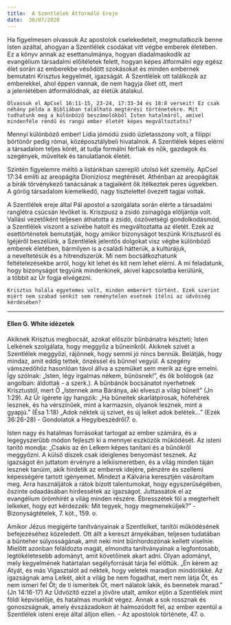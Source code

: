 ```yaml
---
title:  A Szentlélek Átformáló Ereje
date:  30/07/2020
---
```


Ha figyelmesen olvassuk Az apostolok cselekedeteit, megmutatkozik benne Isten azáltal, ahogyan a Szentlélek csodákat vitt végbe emberek életében. Ez a könyv annak az esettanulmánya, hogyan diadalmaskodik az evangélium társadalmi előítéletek felett, hogyan képes átformálni egy egész élet során az emberekbe vésődött szokásokat és minden embernek bemutatni Krisztus kegyelmét, igazságát. A Szentlélek ott találkozik az emberekkel, ahol éppen vannak, de nem hagyja őket ott, mert a jelenlétében átformálódnak, az életük átalakul.

`Olvassuk el ApCsel 16:11-15, 23-24, 17:33-34 és 18:8 verseit! Ez csak néhány példa a Bibliában található megtérési történetekre. Mit tudhatunk meg a különböző beszámolókból Isten hatalmáról, amivel mindenféle rendű és rangú ember életét képes megváltoztatni?`

Mennyi különböző ember! Lídia jómódú zsidó üzletasszony volt, a filippi börtönőr pedig római, középosztálybeli hivatalnok. A Szentlélek képes elérni a társadalom teljes körét, át tudja formálni férfiak és nők, gazdagok és szegények, műveltek és tanulatlanok életét.

Szintén figyelemre méltó a listánkban szereplő utolsó két személy. ApCsel 17:34 említi az areopágita Dioniziosz megtérését. Athénban az areopágiták a bírák törvénykező tanácsának a tagjaiként ők ítélkeztek peres ügyekben. A görög társadalom kiemelkedő, nagy tisztelettel övezett tagjai voltak.

A Szentlélek ereje által Pál apostol a szolgálata során elérte a társadalmi ranglétra csúcsán lévőket is. Kriszpusz a zsidó zsinagóga elöljárója volt. Vallási vezetőként teljesen áthatotta a zsidó, ószövetségi gondolkodásmód, a Szentlélek viszont a szívébe hatolt és megváltoztatta az életét. Ezek az esettörténetek bemutatják, hogy amikor bizonyságot teszünk Krisztusról és Igéjéről beszélünk, a Szentlélek jelentős dolgokat visz végbe különböző emberek életében, bármilyen is a családi hátterük, a kultúrájuk, a neveltetésük és a hitrendszerük. Mi nem bocsátkozhatunk feltételezésekbe arról, hogy kit lehet és kit nem lehet elérni. A mi feladatunk, hogy bizonyságot tegyünk mindenkinek, akivel kapcsolatba kerülünk, a többit az Úr fogja elvégezni.

`Krisztus halála egyetemes volt, minden emberért történt. Ezek szerint miért nem szabad senkit sem reménytelen esetnek ítélni az üdvösség kérdésében?`

---

#### Ellen G. White idézetek

Akiknek Krisztus megbocsát, azokat először bűnbánatra készteti; Isten Lelkének szolgálata, hogy meggyőz a bűneinkről. Akiknek szívét a Szentlélek meggyőzi, rájönnek, hogy semmi jó nincs bennük. Belátják, hogy mindaz, amit eddig tettek, önzéssel és bűnnel vegyül. A szegény vámszedőhöz hasonlóan távol állva a szemüket sem merik az égre emelni. Így szólnak: „Isten, légy irgalmas nékem, bűnösnek!”, és ők boldogok (az angolban: áldottak - a szerk.). A bűnbánók bocsánatot nyerhetnek Krisztustól, mert Ő „Istennek ama Báránya, aki elveszi a világ bűneit” (Jn 1:29). Az Úr ígérete így hangzik: „Ha bűneitek skarlátpirosak, hófehérek lesznek, és ha vérszínűek, mint a karmazsin, olyanok lesznek, mint a gyapjú.” (Ésa 1:18) „Adok néktek új szívet, és új lelket adok belétek...” (Ezék 36:26-28) - Gondolatok a Hegyibeszédről7. o.

Isten nagy és hatalmas forrásokat tartogat az ember számára, és a legegyszerűbb módon fejleszti ki a mennyei eszközök működését. Az isteni tanító mondja: „Csakis az én Lelkem képes tanítani és a bűnökről meggyőzni. A külső díszek csak ideiglenes benyomást tesznek. Az igazságot én juttatom érvényre a lelkiismeretben, és a világ minden táján lesznek tanúim, akik hirdetik az emberek idejére, pénzére és szellemi képességére tartott igényemet. Mindezt a Kálvária keresztjén vásároltam meg. Arra használjátok a rátok bízott talentumokat, hogy egyszerűségében, őszinte odaadásában hirdessétek az igazságot. Juttassátok el az evangélium örömhírét a világ minden részére. Ébresszétek föl a megterhelt lelkeket, hogy ezt kérdezzék: Mit tegyek, hogy megmeneküljek?” - Bizonyságtételek, 7. köt., 159. o.

Amikor Jézus megígérte tanítványainak a Szentlelket, tanítói működésének befejezéséhez közeledett. Ott állt a kereszt árnyékában, teljesen tudatában a bűnteher súlyosságának, amit neki mint bűnhordozónak kellett viselnie. Mielőtt azonban feláldozta magát, elmondta tanítványainak a legfontosabb, legtökéletesebb adományt, amit követőinek akart adni. Olyan adományt, mely kegyelmének határtalan segélyforrását tárja fel előttük. „Én kérem az Atyát, és más Vigasztalót ad néktek, hogy veletek maradjon mindörökké. Az igazságnak ama Lelkét, akit a világ be nem fogadhat, mert nem látja Őt, és nem ismeri fel Őt; de ti ismeritek Őt, mert nálatok lakik, és bennetek marad.” (Jn 14:16-17) Az Üdvözítő ezzel a jövőre utalt, amikor eljön a Szentlélek mint földi képviselője, és hatalmas munkát végez. Annak a sok rossznak és gonoszságnak, amely évszázadokon át halmozódott fel, az ember ezentúl a Szentlélek isteni ereje által álljon ellen. - Az apostolok története, 47. o.